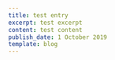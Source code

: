 ```yaml
---
title: test entry
excerpt: test excerpt
content: test content
publish_date: 1 October 2019
template: blog
---
```


